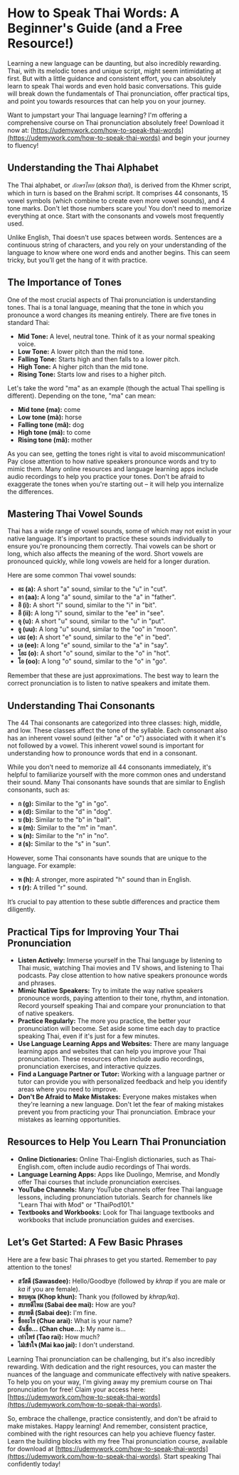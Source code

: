 # How to Speak Thai Words: A Beginner's Guide (and a Free Resource!)

Learning a new language can be daunting, but also incredibly rewarding. Thai, with its melodic tones and unique script, might seem intimidating at first. But with a little guidance and consistent effort, you can absolutely learn to speak Thai words and even hold basic conversations. This guide will break down the fundamentals of Thai pronunciation, offer practical tips, and point you towards resources that can help you on your journey.

Want to jumpstart your Thai language learning? I'm offering a comprehensive course on Thai pronunciation absolutely free! Download it now at: [https://udemywork.com/how-to-speak-thai-words](https://udemywork.com/how-to-speak-thai-words) and begin your journey to fluency!

## Understanding the Thai Alphabet

The Thai alphabet, or *อักษรไทย* (*akson thai*), is derived from the Khmer script, which in turn is based on the Brahmi script. It comprises 44 consonants, 15 vowel symbols (which combine to create even more vowel sounds), and 4 tone marks. Don't let those numbers scare you! You don't need to memorize everything at once. Start with the consonants and vowels most frequently used.

Unlike English, Thai doesn't use spaces between words. Sentences are a continuous string of characters, and you rely on your understanding of the language to know where one word ends and another begins. This can seem tricky, but you’ll get the hang of it with practice.

## The Importance of Tones

One of the most crucial aspects of Thai pronunciation is understanding tones. Thai is a tonal language, meaning that the tone in which you pronounce a word changes its meaning entirely. There are five tones in standard Thai:

*   **Mid Tone:** A level, neutral tone. Think of it as your normal speaking voice.
*   **Low Tone:** A lower pitch than the mid tone.
*   **Falling Tone:** Starts high and then falls to a lower pitch.
*   **High Tone:** A higher pitch than the mid tone.
*   **Rising Tone:** Starts low and rises to a higher pitch.

Let's take the word "ma" as an example (though the actual Thai spelling is different). Depending on the tone, "ma" can mean:

*   **Mid tone (ma):** come
*   **Low tone (mà):** horse
*   **Falling tone (mâ):** dog
*   **High tone (má):** to come
*   **Rising tone (mǎ):** mother

As you can see, getting the tones right is vital to avoid miscommunication! Pay close attention to how native speakers pronounce words and try to mimic them. Many online resources and language learning apps include audio recordings to help you practice your tones. Don't be afraid to exaggerate the tones when you're starting out – it will help you internalize the differences.

## Mastering Thai Vowel Sounds

Thai has a wide range of vowel sounds, some of which may not exist in your native language. It's important to practice these sounds individually to ensure you're pronouncing them correctly. Thai vowels can be short or long, which also affects the meaning of the word. Short vowels are pronounced quickly, while long vowels are held for a longer duration.

Here are some common Thai vowel sounds:

*   **อะ (a):** A short "a" sound, similar to the "u" in "cut".
*   **อา (aa):** A long "a" sound, similar to the "a" in "father".
*   **อิ (i):** A short "i" sound, similar to the "i" in "bit".
*   **อี (ii):** A long "i" sound, similar to the "ee" in "see".
*   **อุ (u):** A short "u" sound, similar to the "u" in "put".
*   **อู (uu):** A long "u" sound, similar to the "oo" in "moon".
*   **เอะ (e):** A short "e" sound, similar to the "e" in "bed".
*   **เอ (ee):** A long "e" sound, similar to the "a" in "say".
*   **โอะ (o):** A short "o" sound, similar to the "o" in "hot".
*   **โอ (oo):** A long "o" sound, similar to the "o" in "go".

Remember that these are just approximations. The best way to learn the correct pronunciation is to listen to native speakers and imitate them.

## Understanding Thai Consonants

The 44 Thai consonants are categorized into three classes: high, middle, and low. These classes affect the tone of the syllable. Each consonant also has an inherent vowel sound (either "a" or "o") associated with it when it's not followed by a vowel. This inherent vowel sound is important for understanding how to pronounce words that end in a consonant.

While you don't need to memorize all 44 consonants immediately, it's helpful to familiarize yourself with the more common ones and understand their sound. Many Thai consonants have sounds that are similar to English consonants, such as:

*   **ก (g):** Similar to the "g" in "go".
*   **ด (d):** Similar to the "d" in "dog".
*   **บ (b):** Similar to the "b" in "ball".
*   **ม (m):** Similar to the "m" in "man".
*   **น (n):** Similar to the "n" in "no".
*   **ส (s):** Similar to the "s" in "sun".

However, some Thai consonants have sounds that are unique to the language. For example:

*   **ห (h):** A stronger, more aspirated "h" sound than in English.
*   **ร (r):** A trilled "r" sound.

It’s crucial to pay attention to these subtle differences and practice them diligently.

## Practical Tips for Improving Your Thai Pronunciation

*   **Listen Actively:** Immerse yourself in the Thai language by listening to Thai music, watching Thai movies and TV shows, and listening to Thai podcasts. Pay close attention to how native speakers pronounce words and phrases.
*   **Mimic Native Speakers:** Try to imitate the way native speakers pronounce words, paying attention to their tone, rhythm, and intonation. Record yourself speaking Thai and compare your pronunciation to that of native speakers.
*   **Practice Regularly:** The more you practice, the better your pronunciation will become. Set aside some time each day to practice speaking Thai, even if it's just for a few minutes.
*   **Use Language Learning Apps and Websites:** There are many language learning apps and websites that can help you improve your Thai pronunciation. These resources often include audio recordings, pronunciation exercises, and interactive quizzes.
*   **Find a Language Partner or Tutor:** Working with a language partner or tutor can provide you with personalized feedback and help you identify areas where you need to improve.
*   **Don't Be Afraid to Make Mistakes:** Everyone makes mistakes when they're learning a new language. Don't let the fear of making mistakes prevent you from practicing your Thai pronunciation. Embrace your mistakes as learning opportunities.

## Resources to Help You Learn Thai Pronunciation

*   **Online Dictionaries:** Online Thai-English dictionaries, such as Thai-English.com, often include audio recordings of Thai words.
*   **Language Learning Apps:** Apps like Duolingo, Memrise, and Mondly offer Thai courses that include pronunciation exercises.
*   **YouTube Channels:** Many YouTube channels offer free Thai language lessons, including pronunciation tutorials. Search for channels like "Learn Thai with Mod" or "ThaiPod101."
*   **Textbooks and Workbooks:** Look for Thai language textbooks and workbooks that include pronunciation guides and exercises.

## Let’s Get Started: A Few Basic Phrases

Here are a few basic Thai phrases to get you started. Remember to pay attention to the tones!

*   **สวัสดี (Sawasdee):** Hello/Goodbye (followed by *khrap* if you are male or *ka* if you are female).
*   **ขอบคุณ (Khop khun):** Thank you (followed by *khrap/ka*).
*   **สบายดีไหม (Sabai dee mai):** How are you?
*   **สบายดี (Sabai dee):** I'm fine.
*   **ชื่ออะไร (Chue arai):** What is your name?
*   **ฉันชื่อ… (Chan chue…):** My name is…
*   **เท่าไหร่ (Tao rai):** How much?
*   **ไม่เข้าใจ (Mai kao jai):** I don't understand.

Learning Thai pronunciation can be challenging, but it's also incredibly rewarding. With dedication and the right resources, you can master the nuances of the language and communicate effectively with native speakers. To help you on your way, I'm giving away my premium course on Thai pronunciation for free! Claim your access here: [https://udemywork.com/how-to-speak-thai-words](https://udemywork.com/how-to-speak-thai-words).

So, embrace the challenge, practice consistently, and don't be afraid to make mistakes. Happy learning! And remember, consistent practice, combined with the right resources can help you achieve fluency faster. Learn the building blocks with my free Thai pronunciation course, available for download at [https://udemywork.com/how-to-speak-thai-words](https://udemywork.com/how-to-speak-thai-words). Start speaking Thai confidently today!
